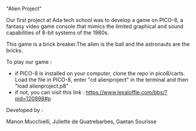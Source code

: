 "Alien Project"

Our first project at Ada tech school was to develop a game on PICO-8, a fantasy video game console that mimics the limited graphical and sound capabilities of 8-bit systems of the 1980s.

This game is a brick breaker.The alien is the ball and the astronauts are the bricks. 

To play our game :

  - if PICO-8 is installed on your computer, clone the repo in pico8/carts. Load the file in PICO-8, enter "cd alienproject" in the terminal and then "load alienproject.p8"
  - if not, you can visit this link : https://www.lexaloffle.com/bbs/?pid=120898#p
  
  Developed by : 
  
  Manon Mucchielli,
  Juliette de Quatrebarbes,
  Gaetan Sourisse 
  

